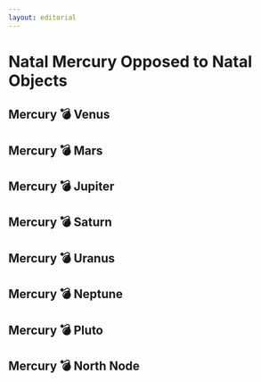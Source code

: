 ```yaml
---
layout: editorial
---
```


# Natal Mercury Opposed to Natal Objects

## &#x20;Mercury 💣 Venus&#x20;

## Mercury 💣 Mars&#x20;

## Mercury 💣 Jupiter&#x20;

## Mercury 💣  Saturn&#x20;

## Mercury 💣 Uranus&#x20;

## Mercury 💣 Neptune&#x20;

## Mercury 💣 Pluto&#x20;

## Mercury 💣 North Node&#x20;
